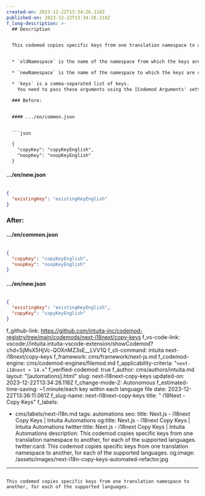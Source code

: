 ```yaml
---
created-on: 2023-12-22T13:34:26.118Z
published-on: 2023-12-22T13:34:26.118Z
f_long-description: >-
  ## Description


  This codemod copies specific keys from one translation namespace to another, for each of the supported languages. The codemod expects the following arguments:


  * `oldNamespace` is the name of the namespace from which the keys are taken,

  * `newNamespace` is the name of the namespace to which the keys are copied,

  * `keys` is a comma-separated list of keys.
    You need to pass these arguments using the [Codemod Arguments' settings](https://docs.intuita.io/docs/vs-code-extension/advanced-usage#set-codemod-arguments) in Intuita VS Code extension or [Intuita CLI](https://docs.intuita.io/docs/cli/quickstart).

  ### Before:


  #### .../en/common.json


  ```json

  {
  	"copyKey": "copyKeyEnglish",
  	"noopKey": "noopKeyEnglish"
  }

  ```


  #### .../en/new.json


  ```json

  {
  	"existingKey": "existingKeyEnglish"
  }

  ```


  ### After:


  #### .../en/common.json


  ```json

  {
  	"copyKey": "copyKeyEnglish",
  	"noopKey": "noopKeyEnglish"
  }

  ```


  #### .../en/new.json


  ```json

  {
  	"existingKey": "existingKeyEnglish",
  	"copyKey": "copyKeyEnglish"
  }

  ```
f_github-link: https://github.com/intuita-inc/codemod-registry/tree/main/codemods/next-i18next/copy-keys
f_vs-code-link: vscode://intuita.intuita-vscode-extension/showCodemod?chd=SjMsX5HjVc-QOXnMZ3sE__LVV1Q
f_cli-command: intuita next-i18next/copy-keys
f_framework: cms/framework/next-js.md
f_codemod-engine: cms/codemod-engines/filemod.md
f_applicability-criteria: "`next-i18next > 14.x`"
f_verified-codemod: true
f_author: cms/authors/intuita.md
layout: "[automations].html"
slug: next-i18next-copy-keys
updated-on: 2023-12-22T13:34:26.118Z
f_change-mode-2: Autonomous
f_estimated-time-saving: ~1 minute/each key within each language file
date: 2023-12-22T13:36:11.061Z
f_slug-name: next-i18next-copy-keys
title: " i18Next - Copy Keys"
f_labels:
  - cms/labels/next-i18n.md
tags: automations
seo:
  title: Next.js - i18next Copy Keys | Intuita Automations
  og:title: Next.js - i18next Copy Keys | Intuita Automations
  twitter:title: Next.js - i18next Copy Keys | Intuita Automations
  description: This codemod copies specific keys from one translation namespace to
    another, for each of the supported languages.
  twitter:card: This codemod copies specific keys from one translation namespace
    to another, for each of the supported languages.
  og:image: /assets/images/next-i18n-copy-keys-automated-refactor.jpg
---
```

This codemod copies specific keys from one translation namespace to another, for each of the supported languages.